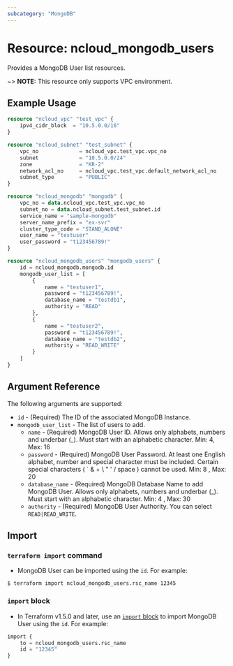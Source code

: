 ```yaml
---
subcategory: "MongoDB"
---
```


# Resource: ncloud_mongodb_users

Provides a MongoDB User list resources.

~> **NOTE:** This resource only supports VPC environment.

## Example Usage

```terraform
resource "ncloud_vpc" "test_vpc" {
	ipv4_cidr_block  = "10.5.0.0/16"
}

resource "ncloud_subnet" "test_subnet" {
	vpc_no             = ncloud_vpc.test_vpc.vpc_no
	subnet             = "10.5.0.0/24"
	zone               = "KR-2"
	network_acl_no     = ncloud_vpc.test_vpc.default_network_acl_no
	subnet_type        = "PUBLIC"
}

resource "ncloud_mongodb" "mongodb" {
	vpc_no = data.ncloud_vpc.test_vpc.vpc_no
	subnet_no = data.ncloud_subnet.test_subnet.id
	service_name = "sample-mongodb"
	server_name_prefix = "ex-svr"
	cluster_type_code = "STAND_ALONE"
	user_name = "testuser"
	user_password = "t123456789!"
}

resource "ncloud_mongodb_users" "mongodb_users" {
	id = ncloud_mongodb.mongodb.id
	mongodb_user_list = [
		{
			name = "testuser1",
			password = "t123456789!",
			database_name = "testdb1",
			authority = "READ"
		},
		{
			name = "testuser2",
			password = "t123456789!",
			database_name = "testdb2",
			authority = "READ_WRITE"
		}
	]
}
```

## Argument Reference

The following arguments are supported:

* `id` - (Required) The ID of the associated MongoDB Instance.
* `mongodb_user_list` - The list of users to add.
  * `name` - (Required) MongoDB User ID. Allows only alphabets, numbers and underbar (_). Must start with an alphabetic character. Min: 4, Max: 16
  * `password` - (Required) MongoDB User Password. At least one English alphabet, number and special character must be included. Certain special characters ( ` & + \ " ' / space ) cannot be used. Min: 8 , Max: 20
  * `database_name` - (Required) MongoDB Database Name to add MongoDB User. Allows only alphabets, numbers and underbar (_). Must start with an alphabetic character. Min: 4 , Max: 30
  * `authority` - (Required) MongoDB User Authority. You can select `READ|READ_WRITE`.

## Import

### `terraform import` command

* MongoDB User can be imported using the `id`. For example:

```console
$ terraform import ncloud_mongodb_users.rsc_name 12345
```

### `import` block

* In Terraform v1.5.0 and later, use an [`import` block](https://developer.hashicorp.com/terraform/language/import) to import MongoDB User using the `id`. For example:

```terraform
import {
    to = ncloud_mongodb_users.rsc_name
    id = "12345"
}
```
